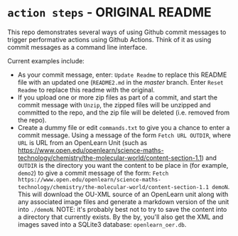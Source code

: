 # `action steps` - ORIGINAL README

This repo demonstrates several ways of using Github commit messages to trigger performative actions using Github Actions. Think of it as using commit messages as a command line interface.

Current examples include:

- As your commit message, enter: `Update Readme` to replace this README file with an updated one (`README2.md` in the *master* branch.  Enter `Reset Readme` to replace this readme with the original.
- If you upload one or more zip files as part of a commit, and start the commit message with `Unzip`, the zipped files will be unzipped and committed to the repo, and the zip file will be deleted (i.e. removed from the repo).
- Create a dummy file or edit `commands.txt` to give you a chance to enter a commit message. Using a message of the form `Fetch URL OUTDIR`, where `URL` is URL from an OpenLearn Unit (such as https://www.open.edu/openlearn/science-maths-technology/chemistry/the-molecular-world/content-section-1.1) and `OUTDIR` is the directory you want the content to be place in (for example, `demo2`) to give a commit message of the form:  `Fetch https://www.open.edu/openlearn/science-maths-technology/chemistry/the-molecular-world/content-section-1.1 demoN`. This will download the OU-XML source of an OpenLearn unit along with any associated image files and generate a markdown version of the unit into `./demoN`. NOTE: it's probably best not to try to save the content into a directory that currently exists. By the by, you'll also get the XML and images saved into a SQLite3 database: `openlearn_oer.db`.
<!--stackedit_data:
eyJoaXN0b3J5IjpbLTE1NTA3OTk2NzddfQ==
-->